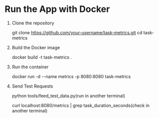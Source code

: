 # Run the App with Docker
1. Clone the repository

    git clone https://github.com/your-username/task-metrics.git
    cd task-metrics

2. Build the Docker image

    docker build -t task-metrics .

3. Run the container

    docker run -d --name metrics -p 8080:8080 task-metrics

4. Send Test Requests

    python tools/feed_test_data.py(run in another terminal)

    curl localhost:8080/metrics | grep task_duration_seconds(check in another terminal)
